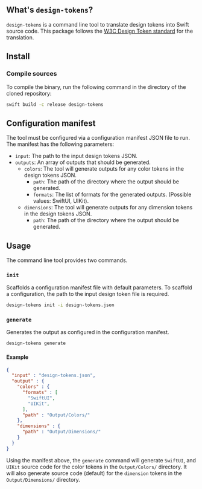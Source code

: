 ## What's `design-tokens`?

`design-tokens` is a command line tool to translate design tokens into Swift source code.
This package follows the [W3C Design Token standard](https://tr.designtokens.org/format/#:~:text=The%20names%20of%20the%20groups,which%20is%20a%20computed%20property) for the translation.

## Install

### Compile sources

To compile the binary, run the following command in the directory of the cloned repository:
```bash
swift build -c release design-tokens
```

## Configuration manifest

The tool must be configured via a configuration manifest JSON file to run. The manifest has the following parameters:

- `input`: The path to the input design tokens JSON.
- `outputs`: An array of outputs that should be generated.
  - `colors`: The tool will generate outputs for any color tokens in the design tokens JSON.
    - `path`: The path of the directory where the output should be generated.
    - `formats`: The list of formats for the generated outputs. (Possible values: SwiftUI, UIKit).
  - `dimensions`: The tool will generate outputs for any dimension tokens in the design tokens JSON.
    - `path`: The path of the directory where the output should be generated.

## Usage

The command line tool provides two commands.

### `init`
Scaffolds a configuration manifest file with default parameters. To scaffold a configuration, the path to the input design token file is required.

```bash
design-tokens init -i design-tokens.json
```

### `generate`
Generates the output as configured in the configuration manifest.

```bash
design-tokens generate
```

#### Example

```json
{
  "input" : "design-tokens.json",
  "output" : {
    "colors" : {
      "formats" : [
        "SwiftUI",
        "UIKit",
      ],
      "path" : "Output/Colors/"
    },
    "dimensions" : {
      "path" : "Output/Dimensions/"
    }
  }
}
```

Using the manifest above, the `generate` command will generate `SwiftUI`, and `UIKit` source code for the color tokens in the `Output/Colors/` directory. It will also generate source code (default) for the `dimension` tokens in the `Output/Dimensions/` directory.

